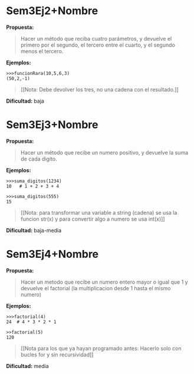 Sem3Ej2+Nombre
=============

**Propuesta:** 
>Hacer un método que reciba cuatro parámetros, y devuelve el primero por el segundo, el tercero entre el cuarto, y el segundo menos el tercero.

**Ejemplos:**

	>>>funcionRara(10,5,6,3)
	(50,2,-1)

>[[Nota: Debe devolver los tres, no una cadena con el resultado.]]

**Dificultad:** baja


Sem3Ej3+Nombre
=============

**Propuesta:** 
>Hacer un método que recibe un numero positivo, y devuelve la suma de cada digito.

**Ejemplos:**
	
	>>>suma_digitos(1234)
	10   # 1 + 2 + 3 + 4
	
	>>>suma_digitos(555)
	15


>[[Nota: para transformar una variable a string (cadena) se usa la funcion str(x) y para convertir algo a numero se usa int(x)]]

**Dificultad:** baja-media


Sem3Ej4+Nombre
=============

**Propuesta:**
>Hacer un metodo que recibe un numero entero mayor o igual que 1 y devuelve el factorial (la multiplicacion desde 1 hasta el mismo numero)

**Ejemplos:**

	>>>factorial(4)
	24  # 4 * 3 * 2 * 1

	>>factorial(5)
	120

>[[Nota para los que ya hayan programado antes: Hacerlo solo con bucles for y sin recursividad]]

**Dificultad:** media


